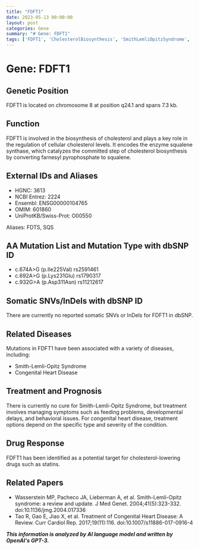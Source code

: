 ```yaml
---
title: "FDFT1"
date: 2023-05-13 00:00:00
layout: post
categories: Gene
summary: "# Gene: FDFT1"
tags: ['FDFT1', 'CholesterolBiosynthesis', 'SmithLemliOpitzSyndrome', 'CongenitalHeartDisease', 'Statins', 'DrugTarget', 'Mutation', 'GeneticInformation']
---
```


# Gene: FDFT1

## Genetic Position
FDFT1 is located on chromosome 8 at position q24.1 and spans 7.3 kb.

## Function
FDFT1 is involved in the biosynthesis of cholesterol and plays a key role in the regulation of cellular cholesterol levels. It encodes the enzyme squalene synthase, which catalyzes the committed step of cholesterol biosynthesis by converting farnesyl pyrophosphate to squalene.

## External IDs and Aliases
- HGNC: 3613
- NCBI Entrez: 2224
- Ensembl: ENSG00000104765
- OMIM: 601860
- UniProtKB/Swiss-Prot: O00550

Aliases: FDTS, SQS

## AA Mutation List and Mutation Type with dbSNP ID
- c.674A>G (p.Ile225Val) rs2591461
- c.692A>G (p.Lys231Glu) rs1790317
- c.932G>A (p.Asp311Asn) rs11212617

## Somatic SNVs/InDels with dbSNP ID
There are currently no reported somatic SNVs or InDels for FDFT1 in dbSNP.

## Related Diseases
Mutations in FDFT1 have been associated with a variety of diseases, including:
- Smith-Lemli-Opitz Syndrome
- Congenital Heart Disease

## Treatment and Prognosis
There is currently no cure for Smith-Lemli-Opitz Syndrome, but treatment involves managing symptoms such as feeding problems, developmental delays, and behavioral issues. For congenital heart disease, treatment options depend on the specific type and severity of the condition.

## Drug Response
FDFT1 has been identified as a potential target for cholesterol-lowering drugs such as statins.

## Related Papers
- Wasserstein MP, Pacheco JA, Lieberman A, et al. Smith-Lemli-Opitz syndrome: a review and update. J Med Genet. 2004;41(5):323-332. doi:10.1136/jmg.2004.017336
- Tao R, Gao E, Jiao X, et al. Treatment of Congenital Heart Disease: A Review. Curr Cardiol Rep. 2017;19(11):116. doi:10.1007/s11886-017-0916-4

**_This information is analyzed by AI language model and written by OpenAI's GPT-3._**